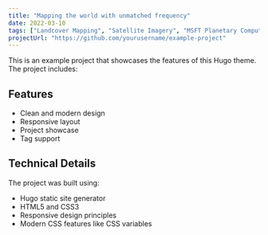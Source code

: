 ```yaml
---
title: "Mapping the world with unmatched frequency"
date: 2022-03-10
tags: ["Landcover Mapping", "Satellite Imagery", "MSFT Planetary Computer"]
projectUrl: "https://github.com/yourusername/example-project"
---
```


This is an example project that showcases the features of this Hugo theme. The project includes:

## Features

- Clean and modern design
- Responsive layout
- Project showcase
- Tag support

## Technical Details

The project was built using:

- Hugo static site generator
- HTML5 and CSS3
- Responsive design principles
- Modern CSS features like CSS variables 